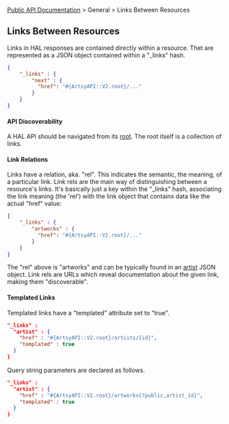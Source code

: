 [Public API Documentation](/v2) &gt; General &gt; Links Between Resources

## Links Between Resources

Links in HAL responses are contained directly within a resource. Thet are represented as a JSON object contained within a "\_links" hash.

``` json
{
    "_links" : {
        "next" : {
          "href": "#{ArtsyAPI::V2.root}/..."
        }
    }
}
```

#### API Discoverability

A HAL API should be navigated from its [root](#{ArtsyAPI::V2.root}). The root itself is a collection of links.

#### Link Relations

Links have a relation, aka. "rel". This indicates the semantic, the meaning, of a particular link. Link rels are the main way of distinguishing between a resource's links. It's basically just a key within the "\_links" hash, associating the link meaning (the 'rel') with the link object that contains data like the actual "href" value:

``` json
{
    "_links" : {
        "artworks" : {
          "href": "#{ArtsyAPI::V2.root}/..."
        }
    }
}
```

The "rel" above is "artworks" and can be typically found in an [artist](/v2/docs/artists) JSON object. Link rels are URLs which reveal documentation about the given link, making them "discoverable".

#### Templated Links

Templated links have a "templated" attribute set to "true".

```json
"_links" :
  "artist" : {
    "href" : "#{ArtsyAPI::V2.root}/artists/{id}",
    "templated" : true
  }
}
```

Query string parameters are declared as follows.

```json
"_links" :
  "artist" : {
    "href" : "#{ArtsyAPI::V2.root}/artworks{?public,artist_id}",
    "templated" : true
  }
}
```
